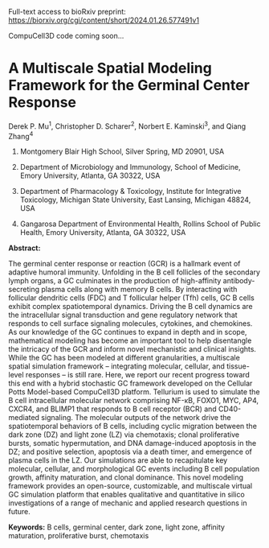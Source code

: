 Full-text access to bioRxiv preprint: https://biorxiv.org/cgi/content/short/2024.01.26.577491v1

CompuCell3D code coming soon...

# A Multiscale Spatial Modeling Framework for the Germinal Center Response

Derek P. Mu<sup>1</sup>, Christopher D. Scharer<sup>2</sup>, Norbert E. Kaminski<sup>3</sup>, and Qiang Zhang<sup>4</sup> 

1. Montgomery Blair High School, Silver Spring, MD 20901, USA

2. Department of Microbiology and Immunology, School of Medicine, Emory University, Atlanta, GA 30322, USA

3. Department of Pharmacology & Toxicology, Institute for Integrative Toxicology, Michigan State University, East Lansing, Michigan 48824, USA

4. Gangarosa Department of Environmental Health, Rollins School of Public Health, Emory University, Atlanta, GA 30322, USA
 

**Abstract:**

The germinal center response or reaction (GCR) is a hallmark event of adaptive humoral immunity. Unfolding in the B cell follicles of the secondary lymph organs, a GC culminates in the production of high-affinity antibody-secreting plasma cells along with memory B cells. By interacting with follicular dendritic cells (FDC) and T follicular helper (Tfh) cells, GC B cells exhibit complex spatiotemporal dynamics. Driving the B cell dynamics are the intracellular signal transduction and gene regulatory network that responds to cell surface signaling molecules, cytokines, and chemokines. As our knowledge of the GC continues to expand in depth and in scope, mathematical modeling has become an important tool to help disentangle the intricacy of the GCR and inform novel mechanistic and clinical insights. While the GC has been modeled at different granularities, a multiscale spatial simulation framework – integrating molecular, cellular, and tissue-level responses – is still rare. Here, we report our recent progress toward this end with a hybrid stochastic GC framework developed on the Cellular Potts Model-based CompuCell3D platform. Tellurium is used to simulate the B cell intracellular molecular network comprising NF-κB, FOXO1, MYC, AP4, CXCR4, and BLIMP1 that responds to B cell receptor (BCR) and CD40-mediated signaling. The molecular outputs of the network drive the spatiotemporal behaviors of B cells, including cyclic migration between the dark zone (DZ) and light zone (LZ) via chemotaxis; clonal proliferative bursts, somatic hypermutation, and DNA damage-induced apoptosis in the DZ; and positive selection, apoptosis via a death timer, and emergence of plasma cells in the LZ. Our simulations are able to recapitulate key molecular, cellular, and morphological GC events including B cell population growth, affinity maturation, and clonal dominance. This novel modeling framework provides an open-source, customizable, and multiscale virtual GC simulation platform that enables qualitative and quantitative in silico investigations of a range of mechanic and applied research questions in future.

**Keywords:** B cells, germinal center, dark zone, light zone, affinity maturation, proliferative burst, chemotaxis
